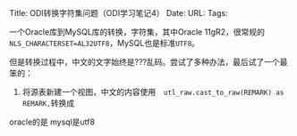 Title: ODI转换字符集问题（ODI学习笔记4）
Date:
URL: 
Tags: 

一个Oracle库到MySQL库的转换，字符集，其中Oracle 11gR2，很常规的`NLS_CHARACTERSET=AL32UTF8`，MySQL也是标准`UTF8`。

但是转换过程中，中文的文字始终是???乱码。尝试了多种办法，最后试了一个最笨的：
1. 将源表新建一个视图，中文的内容使用`  utl_raw.cast_to_raw(REMARK) as REMARK,`转换成

oracle的是
mysql是utf8
